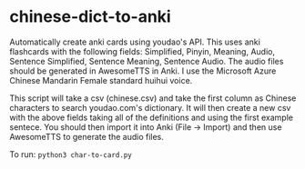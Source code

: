 # chinese-dict-to-anki
Automatically create anki cards using youdao's API. This uses anki flashcards with the following fields: Simplified, Pinyin, Meaning, Audio, Sentence Simplified, Sentence Meaning, Sentence Audio. The audio files should be generated in AwesomeTTS in Anki. I use the Microsoft Azure Chinese Mandarin Female standard huihui voice.

This script will take a csv (chinese.csv) and take the first column as Chinese characters to search youdao.com's dictionary. It will then create a new csv with the above fields taking all of the definitions and using the first example sentece. You should then import it into Anki (File -> Import) and then use AwesomeTTS to generate the audio files.

To run: 
`python3 char-to-card.py`
